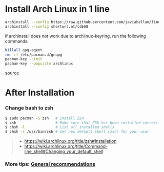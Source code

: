 # Install Arch Linux in 1 line



```bash
archinstall --config https://raw.githubusercontent.com/javiabellan/linux/master/server-g3.json
archinstall --config shorturl.at/cdE08
```


if archinstall does not work due to archlinux-keyring, run the following commands:

```bash
killall gpg-agent
rm -rf /etc/pacman.d/gnupg
pacman-key --init
pacman-key --populate archlinux
```
[source](https://github.com/archlinux/archinstall/issues/1389#issuecomment-1190773779)


# After Installation

### Change bash to zsh

```bash
$ sudo pacman -S zsh   # Install ZSH
$ zsh                  # Make sure that ZSH has been installed correctly
$ chsh -l              # List all installed shells
$ chsh -s /usr/bin/zsh # Set new default shell (zsh) for your user
```

> - https://wiki.archlinux.org/title/zsh#Installation
> - https://wiki.archlinux.org/title/Command-line_shell#Changing_your_default_shell


### More tips: [General recommendations](https://wiki.archlinux.org/title/General_recommendations)
